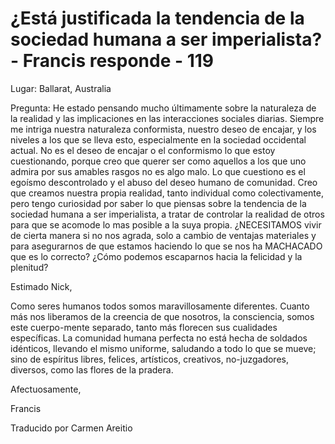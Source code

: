 # ¿Está justificada la tendencia de la sociedad humana a ser imperialista? - Francis responde - 119

Lugar: Ballarat, Australia

Pregunta: He estado pensando mucho últimamente sobre la naturaleza de la realidad y las implicaciones en las interacciones sociales diarias. Siempre me intriga nuestra naturaleza conformista, nuestro deseo de encajar, y los niveles a los que se lleva esto, especialmente en la sociedad occidental actual. No es el deseo de encajar o el conformismo lo que estoy cuestionando, porque creo que querer ser como aquellos a los que uno admira por sus amables rasgos no es algo malo. Lo que cuestiono es el egoísmo descontrolado y el abuso del deseo humano de comunidad. Creo que creamos nuestra propia realidad, tanto individual como colectivamente, pero tengo curiosidad por saber lo que piensas sobre la tendencia de la sociedad humana a ser imperialista, a tratar de controlar la realidad de otros para que se acomode lo mas posible a la suya propia. ¿NECESITAMOS vivir de cierta manera si no nos agrada, solo a cambio de ventajas materiales y para asegurarnos de que estamos haciendo lo que se nos ha MACHACADO que es lo correcto? ¿Cómo podemos escaparnos hacia la felicidad y la plenitud?

Estimado Nick,

Como seres humanos todos somos maravillosamente diferentes. Cuanto más nos liberamos de la creencia de que nosotros, la consciencia, somos este cuerpo-mente separado, tanto más florecen sus cualidades específicas. La comunidad humana perfecta no está hecha de soldados idénticos, llevando el mismo uniforme, saludando a todo lo que se mueve; sino de espíritus libres, felices, artísticos, creativos, no-juzgadores, diversos, como las flores de la pradera.

Afectuosamente,

Francis

Traducido por Carmen Areitio

